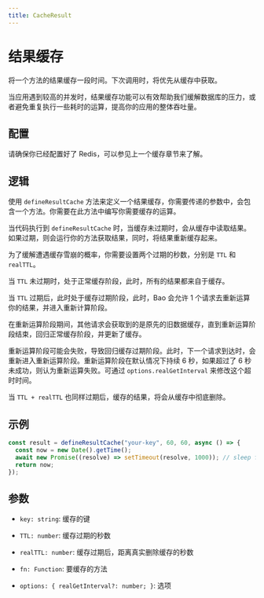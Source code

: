 ```yaml
---
title: CacheResult
---
```


# 结果缓存

将一个方法的结果缓存一段时间。下次调用时，将优先从缓存中获取。

当应用遇到较高的并发时，结果缓存功能可以有效帮助我们缓解数据库的压力，或者避免重复执行一些耗时的运算，提高你的应用的整体吞吐量。

## 配置

请确保你已经配置好了 Redis，可以参见上一个缓存章节来了解。

## 逻辑

使用 `defineResultCache` 方法来定义一个结果缓存，你需要传递的参数中，会包含一个方法。你需要在此方法中编写你需要缓存的运算。

当代码执行到 `defineResultCache` 时，当缓存未过期时，会从缓存中读取结果。如果过期，则会运行你的方法获取结果，同时，将结果重新缓存起来。

为了缓解遭遇缓存雪崩的概率，你需要设置两个过期的秒数，分别是 `TTL` 和 `realTTL`。

当 `TTL` 未过期时，处于正常缓存阶段，此时，所有的结果都来自于缓存。

当 `TTL` 过期后，此时处于缓存过期阶段，此时，Bao 会允许 1 个请求去重新运算你的结果，并进入重新计算阶段。

在重新运算阶段期间，其他请求会获取到的是原先的旧数据缓存，直到重新运算阶段结束，回归正常缓存阶段，并更新了缓存。

重新运算阶段可能会失败，导致回归缓存过期阶段。此时，下一个请求到达时，会重新进入重新运算阶段。重新运算阶段在默认情况下持续 6 秒，如果超过了 6 秒未成功，则认为重新运算失败。可通过 `options.realGetInterval` 来修改这个超时时间。

当 `TTL + realTTL` 也同样过期后，缓存的结果，将会从缓存中彻底删除。

## 示例

```ts
const result = defineResultCache("your-key", 60, 60, async () => {
  const now = new Date().getTime();
  await new Promise((resolve) => setTimeout(resolve, 1000)); // sleep for 1 second
  return now;
});
```

## 参数

- `key: string`: 缓存的键

- `TTL: number`: 缓存过期的秒数

- `realTTL: number`: 缓存过期后，距离真实删除缓存的秒数

- `fn: Function`: 要缓存的方法

- `options: { realGetInterval?: number; }`: 选项
